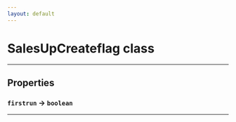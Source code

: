 ```yaml
---
layout: default
---
```

# SalesUpCreateflag class
---
## Properties

### `firstrun` → `boolean`

---
